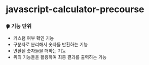 # javascript-calculator-precourse

### :four_leaf_clover: 기능 단위

- 커스텀 여부 확인 기능
- 구분자로 분리해서 숫자들 반환하는 기능
- 반환된 숫자들을 더하는 기능
- 위의 기능들을 활용하여 최종 결과를 출력하는 기능
